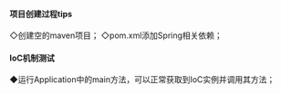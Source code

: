 #### 项目创建过程tips
◇创建空的maven项目；
◇pom.xml添加Spring相关依赖；


#### IoC机制测试
◆运行Application中的main方法，可以正常获取到IoC实例并调用其方法；